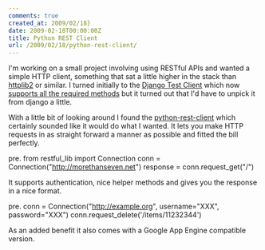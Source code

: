 ```yaml
---
comments: true
created_at: 2009/02/18}
date: 2009-02-18T00:00:00Z
title: Python REST Client
url: /2009/02/18/python-rest-client/
---
```


I'm working on a small project involving using RESTful APIs and wanted a simple HTTP client, something that sat a little higher in the stack than [httplib2](http://code.google.com/p/httplib2/) or similar. I turned initially to the [Django Test Client](http://www.djangoproject.com/documentation/models/test_client/) which now [supports all the required methods](http://code.google.com/p/python-rest-client/) but it turned out that I'd have to unpick it from django a little.

With a little bit of looking around I found the [python-rest-client](http://code.google.com/p/python-rest-client/) which certainly sounded like it would do what I wanted. It lets you make HTTP requests in as straight forward a manner as possible and fitted the bill perfectly.

pre. from restful\_lib import Connection
conn = Connection("http://morethanseven.net")
response = conn.request\_get("/")

It supports authentication, nice helper methods and gives you the response in a nice format.

pre. conn = Connection("http://example.org", username="XXX", password="XXX")
conn.request\_delete('/items/11232344')

As an added benefit it also comes with a Google App Engine compatible version.
